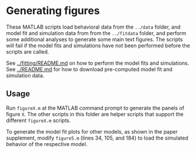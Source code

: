 # Generating figures

These MATLAB scripts load behavioral data from the `../data` folder, and model fit and simulation data from from the `../fitdata` folder, and perform some additional analyses to generate some main text figures. The scripts will fail if the model fits and simulations have not been performed before the scripts are called.

See [../fitting/README.md](../fitting/README.md) on how to perform the model fits and simulations. See [../README.md](../README.md) for how to download pre-computed model fit and simulation data.

## Usage

Run `figureX.m` at the MATLAB command prompt to generate the panels of figure `X`. The other scripts in this folder are helper scripts that support the different `figureX.m` scripts.

To generate the model fit plots for other models, as shown in the paper supplement, modify `figure5.m` (lines 34, 105, and 184) to load the simulated behavior of the respective model.
